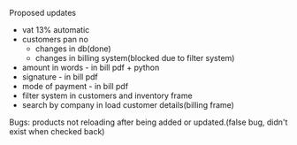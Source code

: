 Proposed updates
- vat 13% automatic
- customers pan no
    - changes in db(done)
    - changes in billing system(blocked due to filter system)
- amount in words - in bill pdf + python
- signature - in bill pdf
- mode of payment - in bill pdf
- filter system in customers and inventory frame
- search by company in load customer details(billing frame)

Bugs:
products not reloading after being added or updated.(false bug, didn't exist when checked back)